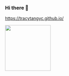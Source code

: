 ### Hi there 👋

https://tracytangyc.github.io/

<!--
**tracytangyc/tracytangyc** is a ✨ _special_ ✨ repository because its `README.md` (this file) appears on your GitHub profile.

Here are some ideas to get you started:

- 🔭 I’m currently working on ...
- 🌱 I’m currently learning ...
- 👯 I’m looking to collaborate on ...
- 🤔 I’m looking for help with ...
- 💬 Ask me about ...
- 📫 How to reach me: ...
- 😄 Pronouns: ...
- ⚡ Fun fact: ...
-->

<a href="https://github.com/tracytangyc">
  <img height="150" align="center" src="https://github-readme-stats.vercel.app/api?username=tracytangyc&show_icons=true&count_private=true&theme=buefy" />
</a>
<!-- top-lang cannot count private repos -->
<!-- <a href="https://github.com/tracytangyc">
  <img height="150" align="center" src="https://github-readme-stats.vercel.app/api/top-langs/?username=tracytangyc&langs_count=6&layout=compact&theme=buefy" />
</a>
 -->
